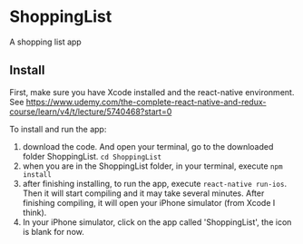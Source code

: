 # ShoppingList
A shopping list app

## Install
First, make sure you have Xcode installed and the react-native environment. See https://www.udemy.com/the-complete-react-native-and-redux-course/learn/v4/t/lecture/5740468?start=0

To install and run the app:
1. download the code. And open your terminal, go to the downloaded folder ShoppingList. `cd ShoppingList`
2. when you are in the ShoppingList folder, in your terminal, execute `npm install`
3. after finishing installing, to run the app, execute `react-native run-ios`. Then it will start compiling and it may take several minutes. After finishing compiling, it will open your iPhone simulator (from Xcode I think).
4. In your iPhone simulator, click on the app called 'ShoppingList', the icon is blank for now.

